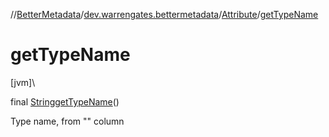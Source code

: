 //[BetterMetadata](../../../index.md)/[dev.warrengates.bettermetadata](../index.md)/[Attribute](index.md)/[getTypeName](get-type-name.md)

# getTypeName

[jvm]\

final [String](https://docs.oracle.com/javase/8/docs/api/java/lang/String.html)[getTypeName](get-type-name.md)()

Type name, from &quot;&quot; column
